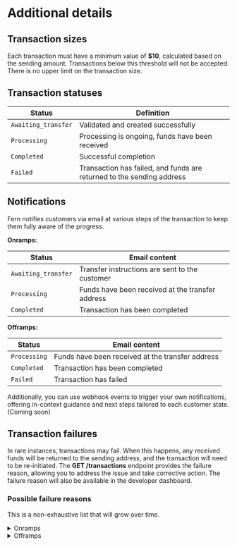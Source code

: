 # Additional details

## Transaction sizes

Each transaction must have a minimum value of **$10**, calculated based on the sending amount. Transactions below this threshold will not be accepted. There is no upper limit on the transaction size.

## Transaction statuses

| Status              | Definition                                                            |
| ------------------- | --------------------------------------------------------------------- |
| `Awaiting_transfer` | Validated and created successfully                                    |
| `Processing`        | Processing is ongoing, funds have been received                       |
| `Completed`         | Successful completion                                                 |
| `Failed`            | Transaction has failed, and funds are returned to the sending address |

## Notifications

Fern notifies customers via email at various steps of the transaction to keep them fully aware of the progress.

**Onramps:**&#x20;

| Status              | Email content                                    |
| ------------------- | ------------------------------------------------ |
| `Awaiting_transfer` | Transfer instructions are sent to the customer   |
| `Processing`        | Funds have been received at the transfer address |
| `Completed`         | Transaction has been completed                   |

**Offramps:**

| Status       | Email content                                    |
| ------------ | ------------------------------------------------ |
| `Processing` | Funds have been received at the transfer address |
| `Completed`  | Transaction has been completed                   |
| `Failed`     | Transaction has failed                           |

Additionally, you can use webhook events to trigger your own notifications, offering in-context guidance and next steps tailored to each customer state. (Coming soon)

## Transaction failures

In rare instances, transactions may fail. When this happens, any received funds will be returned to the sending address, and the transaction will need to be re-initiated. The **GET /transactions** endpoint provides the failure reason, allowing you to address the issue and take corrective action. The failure reason will also be available in the developer dashboard.&#x20;

### Possible failure reasons

This is a non-exhaustive list that will grow over time.&#x20;

<details>

<summary>Onramps</summary>

* **Funds source mismatch** (`funds_source_mismatch`): Incoming funds were sent from a bank account other than the one specified in the quote.
* **Name mismatch** (`name_mismatch`): Funds were sent from a bank account with a name that does not match the customer’s name (only first-party onramps are supported).

</details>

<details>

<summary>Offramps</summary>

* **Price impact/slippage**  (`price_impact_or_slippage`): At the time of execution, the receiving amount was less than the minimum guaranteed amount due to slippage or price impact. Create a new quote and transaction to fetch a new price.&#x20;
* **Returned funds** (`destination_returned_funds`): The destination bank account returned the funds. Reach out to [support@fernhq.com](mailto:support@fernhq.com) for more details.&#x20;
* **Insufficient balance in sending wallet** (`insufficient_balance`): Ensure that there is sufficient balance in the sending wallet before initiating a subsequent offramp.&#x20;
* **Missing chain ID** (`missing_chain_id`): The transaction had failed because the chain ID was not specified.  Create a new quote and transaction to resolve.
* **Missing minimum guaranteed amount** (`missing_minimum_guaranteed`): The transaction had failed because the minimum guaranteed amount was not specified.  Create a new quote and transaction to resolve.

</details>





